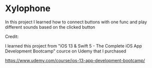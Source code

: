 # Xylophone
In this project I learned how to connect buttons with one func and play different sounds based on the clicked button

Credit:

I learned this project from "iOS 13 & Swift 5 - The Complete iOS App Development Bootcamp" cource on Udemy that I purchased

https://www.udemy.com/course/ios-13-app-development-bootcamp/
